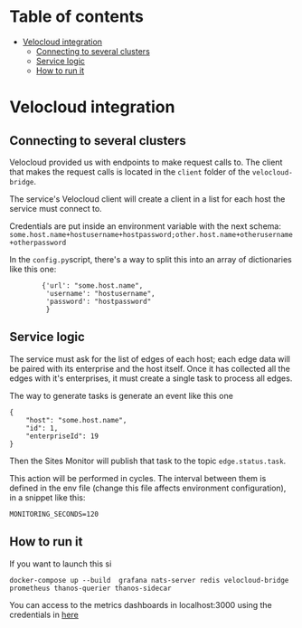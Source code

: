 # Table of contents
- [Velocloud integration](#velocloud-integration)
  * [Connecting to several clusters](#connecting-to-several-clusters)
  * [Service logic](#service-logic) 
  * [How to run it](#how-to-run-it) 

# Velocloud integration

## Connecting to several clusters
Velocloud provided us with endpoints to make request calls to. The client that makes the request calls is located 
in the `client` folder of the `velocloud-bridge`.

The service's Velocloud client will create a client in a list for each host the service must connect to.

Credentials are put inside an environment variable with the next schema:
`some.host.name+hostusername+hostpassword;other.host.name+otherusername+otherpassword`

In the `config.py`script, there's a way to split this into an array of dictionaries like this one:

````
        {'url': "some.host.name",
         'username': "hostusername",
         'password': "hostpassword"
         }
````

## Service logic
The service must ask for the list of edges of each host; each edge data will be paired with its enterprise and the host itself. Once it has collected
all the edges with it's enterprises, it must create a single task to process all edges.

The way to generate tasks is generate an event like this one

````
{
    "host": "some.host.name",
    "id": 1,
    "enterpriseId": 19
}
````

Then the Sites Monitor will publish that task to the topic `edge.status.task`.

This action will be performed in cycles. The interval between them is defined in the env file (change this file affects 
environment configuration), in a snippet like this:

````
MONITORING_SECONDS=120
````
## How to run it

If you want to launch this si
````$
docker-compose up --build  grafana nats-server redis velocloud-bridge prometheus thanos-querier thanos-sidecar
````

You can access to the metrics dashboards in localhost:3000 using the credentials in [here](../metrics-dashboard/grafana/Dockerfile)